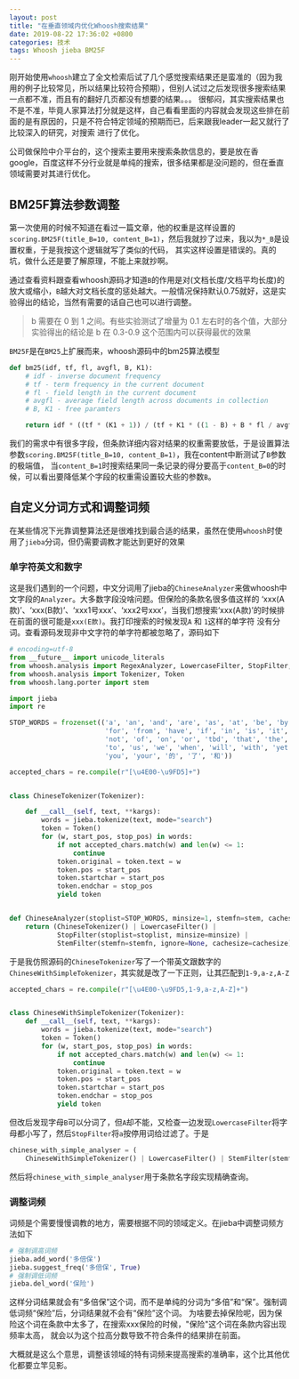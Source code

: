 ```yaml
---
layout: post
title: "在垂直领域内优化Whoosh搜索结果"
date: 2019-08-22 17:36:02 +0800
categories: 技术
tags: Whoosh jieba BM25F
---
```


刚开始使用`whoosh`建立了全文检索后试了几个感觉搜索结果还是蛮准的（因为我用的例子比较常见，所以结果比较符合预期），但别人试过之后发现很多搜索结果一点都不准，而且有的翻好几页都没有想要的结果。。。
很郁闷，其实搜索结果也不是不准，毕竟人家算法打分就是这样，自己看看里面的内容就会发现这些排在前面的是有原因的，只是不符合特定领域的预期而已，后来跟我leader一起又就行了比较深入的研究，对搜索
进行了优化。

公司做保险中介平台的，这个搜索主要用来搜索条款信息的，要是放在香google，百度这样不分行业就是单纯的搜索，很多结果都是没问题的，但在垂直领域需要对其进行优化。

## BM25F算法参数调整

第一次使用的时候不知道在看过一篇文章，他的权重是这样设置的`scoring.BM25F(title_B=10, content_B=1)`，然后我就抄了过来，我以为`*_B`是设置权重，于是我按这个逻辑就写了类似的代码，
其实这样设置是错误的。真的坑，做什么还是要了解原理，不能上来就抄啊。

通过查看资料跟查看whoosh源码才知道`B`的作用是对(文档长度/文档平均长度)的放大或缩小，`B`越大对文档长度的惩处越大。一般情况保持默认0.75就好，这是实验得出的结论，当然有需要的话自己也可以进行调整。

> b 需要在 0 到 1 之间。有些实验测试了增量为 0.1 左右时的各个值，大部分实验得出的结论是 b 在 0.3-0.9 这个范围内可以获得最优的效果

`BM25F`是在`BM25`上扩展而来，whoosh源码中的bm25算法模型

```python
def bm25(idf, tf, fl, avgfl, B, K1):
    # idf - inverse document frequency
    # tf - term frequency in the current document
    # fl - field length in the current document
    # avgfl - average field length across documents in collection
    # B, K1 - free paramters

    return idf * ((tf * (K1 + 1)) / (tf + K1 * ((1 - B) + B * fl / avgfl)))
```

我们的需求中有很多字段，但条款详细内容对结果的权重需要放低，于是设置算法参数`scoring.BM25F(title_B=10, content_B=1)`，我在content中断测试了`B`参数的极端值，
当`content_B=1`时搜索结果同一条记录的得分要高于`content_B=0`的时候，可以看出要降低某个字段的权重需设置较大些的参数`B`。

## 自定义分词方式和调整词频

在某些情况下光靠调整算法还是很难找到最合适的结果，虽然在使用`whoosh`时使用了`jieba`分词，但仍需要调教才能达到更好的效果

### 单字符英文和数字

这是我们遇到的一个问题，中文分词用了jieba的`ChineseAnalyzer`来做whoosh中文字段的`Analyzer`。大多数字段没啥问题。但保险的条款名很多值这样的 
‘xxx(A款)’、‘xxx(B款)’、‘xxx1号xxx’、‘xxx2号xxx’，当我们想搜索‘xxx(A款)’的时候排在前面的很可能是`xxx(E款)`。我打印搜索的时候发现`A` 和 `1`这样的单字符
没有分词。查看源码发现非中文字符的单字符都被忽略了，源码如下

```python
# encoding=utf-8
from __future__ import unicode_literals
from whoosh.analysis import RegexAnalyzer, LowercaseFilter, StopFilter, StemFilter
from whoosh.analysis import Tokenizer, Token
from whoosh.lang.porter import stem

import jieba
import re

STOP_WORDS = frozenset(('a', 'an', 'and', 'are', 'as', 'at', 'be', 'by', 'can',
                        'for', 'from', 'have', 'if', 'in', 'is', 'it', 'may',
                        'not', 'of', 'on', 'or', 'tbd', 'that', 'the', 'this',
                        'to', 'us', 'we', 'when', 'will', 'with', 'yet',
                        'you', 'your', '的', '了', '和'))

accepted_chars = re.compile(r"[\u4E00-\u9FD5]+")


class ChineseTokenizer(Tokenizer):

    def __call__(self, text, **kargs):
        words = jieba.tokenize(text, mode="search")
        token = Token()
        for (w, start_pos, stop_pos) in words:
            if not accepted_chars.match(w) and len(w) <= 1:
                continue
            token.original = token.text = w
            token.pos = start_pos
            token.startchar = start_pos
            token.endchar = stop_pos
            yield token


def ChineseAnalyzer(stoplist=STOP_WORDS, minsize=1, stemfn=stem, cachesize=50000):
    return (ChineseTokenizer() | LowercaseFilter() |
            StopFilter(stoplist=stoplist, minsize=minsize) |
            StemFilter(stemfn=stemfn, ignore=None, cachesize=cachesize))
```

于是我仿照源码的`ChineseTokenizer`写了一个带英文跟数字的`ChineseWithSimpleTokenizer`，其实就是改了一下正则，让其匹配到`1-9,a-z,A-Z`

```python
accepted_chars = re.compile(r"[\u4E00-\u9FD5,1-9,a-z,A-Z]+")


class ChineseWithSimpleTokenizer(Tokenizer):
    def __call__(self, text, **kargs):
        words = jieba.tokenize(text, mode="search")
        token = Token()
        for (w, start_pos, stop_pos) in words:
            if not accepted_chars.match(w) and len(w) <= 1:
                continue
            token.original = token.text = w
            token.pos = start_pos
            token.startchar = start_pos
            token.endchar = stop_pos
            yield token

```

但改后发现字母`B`可以分词了，但`A`却不能，又检查一边发现`LowercaseFilter`将字母都小写了，然后`StopFilter`将`a`按停用词给过滤了。于是

```python
chinese_with_simple_analyser = (
    ChineseWithSimpleTokenizer() | LowercaseFilter() | StemFilter(stemfn=stem, ignore=None, cachesize=50000))
```

然后将`chinese_with_simple_analyser`用于条款名字段实现精确查询。

### 调整词频

词频是个需要慢慢调教的地方，需要根据不同的领域定义。在jieba中调整词频方法如下

```python
# 强制调高词频
jieba.add_word('多倍保')
jieba.suggest_freq('多倍保', True)
# 强制调低词频
jieba.del_word('保险')
```

这样分词结果就会有“多倍保”这个词，而不是单纯的分词为“多倍”和“保”。强制调低词频“保险”后，分词结果就不会有“保险”这个词。
为啥要去掉保险呢，因为保险这个词在条款中太多了，在搜索xxx保险的时候，"保险"这个词在条款内容出现频率太高，
就会以为这个拉高分数导致不符合条件的结果排在前面。

大概就是这么个意思，调整该领域的特有词频来提高搜索的准确率，这个比其他优化都要立竿见影。
